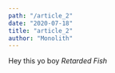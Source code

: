 ```yaml
---
path: "/article_2"
date: "2020-07-18"
title: "article_2"
author: "Monolith"
---
```


Hey this yo boy *Retarded Fish*
